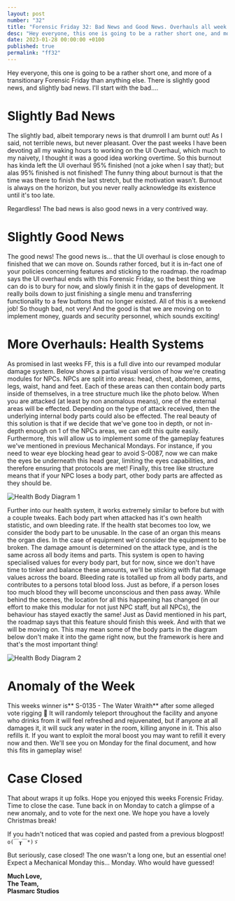 ```yaml
---
layout: post
number: "32"
title: "Forensic Friday 32: Bad News and Good News. Overhauls all week round."
desc: "Hey everyone, this one is going to be a rather short one, and more of a transitionary Forensic Friday than anything else. There is slightly good news, and slightly bad news. I'll start with the bad...."
date: 2023-01-28 00:00:00 +0100
published: true
permalink: "ff32"
---
```


Hey everyone, this one is going to be a rather short one, and more of a transitionary Forensic Friday than anything else. There is slightly good news, and slightly bad news. I'll start with the bad....

# Slightly Bad News

The slightly bad, albeit temporary news is that drumroll I am burnt out! As I said, not terrible news, but never pleasant. Over the past weeks I have been devoting all my waking hours to working on the UI Overhaul, which much to my naivety, I thought it was a good idea working overtime. So this burnout has kinda left the UI overhaul 95% finished (not a joke when I say that); but alas 95% finished is not finished! The funny thing about burnout is that the time was there to finish the last stretch, but the motivation wasn't. Burnout is always on the horizon,  but you never really acknowledge its existence until it's too late.

Regardless! The bad news is also good news in a very contrived way.

# Slightly Good News

The good news! The good news is... that the UI overhaul is close enough to finished that we can move on. Sounds rather forced, but it is in-fact one of your policies concerning features and sticking to the roadmap. the roadmap says the UI overhaul ends with this Forensic Friday, so the best thing we can do is to bury for now, and slowly finish it in the gaps of development. It really boils down to just finishing a single menu and transferring functionality to a few buttons that no longer existed. All of this is a weekend job! So though bad, not very! And the good is that we are moving on to implement money, guards and security personnel, which sounds exciting!

# More Overhauls: Health Systems

As promised in last weeks FF, this is a full dive into our revamped modular damage system. Below shows a partial visual version of how we're creating modules for NPCs. NPCs are split into areas: head, chest, abdomen, arms, legs, waist, hand and feet. Each of these areas can then contain body parts inside of themselves, in a tree structure much like the photo below. When you are attacked (at least by non anomalous means), one of the external areas will be effected. Depending on the type of attack received, then the underlying internal body parts could also be effected. The real beauty of this solution is that if we decide that we've gone too in depth, or not in-depth enough on 1 of the NPCs areas, we can edit this quite easily. Furthermore, this will allow us to implement some of the gameplay features we've mentioned in previous Mechanical Mondays. For instance, if you need to wear eye blocking head gear to avoid S-0087, now we can make the eyes be underneath this head gear, limiting the eyes capabilities, and therefore ensuring that protocols are met! Finally, this tree like structure means that if your NPC loses a body part, other body parts are affected as they should be.

![Health Body Diagram 1](./forensic-friday-media/ff32/health1.png)

Further into our health system, it works extremely similar to before but with a couple tweaks. Each body part when attacked has it's own health statistic, and own bleeding rate. If the health stat becomes too low, we consider the body part to be unusable. In the case of an organ this means the organ dies. In the case of equipment we'd consider the equipment to be broken. The damage amount is determined on the attack type, and is the same across all body items and parts. This system is open to having specialised values for every body part, but for now, since we don't have time to tinker and balance these amounts, we'll be sticking with flat damage values across the board. Bleeding rate is totalled up from all body parts, and contributes to a persons total blood loss. Just as before, if a person loses too much blood they will become unconscious and then pass away. While behind the scenes, the location for all this happening has changed (in our effort to make this modular for not just NPC staff, but all NPCs), the behaviour has stayed exactly the same! 
Just as David mentioned in his part, the roadmap says that this feature should finish this week. And with that we will be moving on. This may mean some of the body parts in the diagram below don't make it into the game right now, but the framework is here and that's the most important thing!

![Health Body Diagram 2](./forensic-friday-media/ff32/health2.png)

# Anomaly of the Week

This weeks winner is** S-0135 - The Water Wraith** after some alleged vote rigging :eyes:  It will randomly teleport throughout the facility and anyone who drinks from it will feel refreshed and rejuvenated, but if anyone at all damages it, it will suck any water in the room, killing anyone in it. This also refills it. If you want to exploit the moral boost you may want to refill it every now and then. We'll see you on Monday for the final document, and how this fits in gameplay wise!

# Case Closed 

That about wraps it up folks. Hope you enjoyed this weeks Forensic Friday. Time to close the case. Tune back in on Monday to catch a glimpse of a new anomaly, and to vote for the next one. We hope you have a lovely Christmas break!

If you hadn't noticed that was copied and pasted from a previous blogpost! 
`o(￣┰￣*)ゞ`

But seriously, case closed! The one wasn't a long one, but an essential one! Expect a Mechanical Monday this... Monday. Who would have guessed!

**Much Love,**\
**The Team,**\
**Plasmarc Studios**
